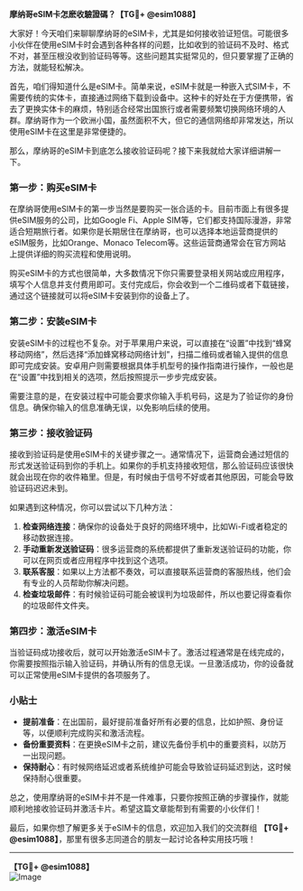 **摩纳哥eSIM卡怎麽收驗證碼？【TG💪+ @esim1088】**

大家好！今天咱们来聊聊摩纳哥的eSIM卡，尤其是如何接收验证短信。可能很多小伙伴在使用eSIM卡时会遇到各种各样的问题，比如收到的验证码不及时、格式不对，甚至压根没收到验证码等等。这些问题其实挺常见的，但只要掌握了正确的方法，就能轻松解决。

首先，咱们得知道什么是eSIM卡。简单来说，eSIM卡就是一种嵌入式SIM卡，不需要传统的实体卡，直接通过网络下载到设备中。这种卡的好处在于方便携带，省去了更换实体卡的麻烦，特别适合经常出国旅行或者需要频繁切换网络环境的人群。摩纳哥作为一个欧洲小国，虽然面积不大，但它的通信网络却非常发达，所以使用eSIM卡在这里是非常便捷的。

那么，摩纳哥的eSIM卡到底怎么接收验证码呢？接下来我就给大家详细讲解一下。

### 第一步：购买eSIM卡

在摩纳哥使用eSIM卡的第一步当然是要购买一张合适的卡。目前市面上有很多提供eSIM服务的公司，比如Google Fi、Apple SIM等，它们都支持国际漫游，非常适合短期旅行者。如果你是长期居住在摩纳哥，也可以选择本地运营商提供的eSIM服务，比如Orange、Monaco Telecom等。这些运营商通常会在官方网站上提供详细的购买流程和使用说明。

购买eSIM卡的方式也很简单，大多数情况下你只需要登录相关网站或应用程序，填写个人信息并支付费用即可。支付完成后，你会收到一个二维码或者下载链接，通过这个链接就可以将eSIM卡安装到你的设备上了。

### 第二步：安装eSIM卡

安装eSIM卡的过程也不复杂。对于苹果用户来说，可以直接在“设置”中找到“蜂窝移动网络”，然后选择“添加蜂窝移动网络计划”，扫描二维码或者输入提供的信息即可完成安装。安卓用户则需要根据具体手机型号的操作指南进行操作，一般也是在“设置”中找到相关的选项，然后按照提示一步步完成安装。

需要注意的是，在安装过程中可能会要求你输入手机号码，这是为了验证你的身份信息。确保你输入的信息准确无误，以免影响后续的使用。

### 第三步：接收验证码

接收到验证码是使用eSIM卡的关键步骤之一。通常情况下，运营商会通过短信的形式发送验证码到你的手机上。如果你的手机支持接收短信，那么验证码应该很快就会出现在你的收件箱里。但是，有时候由于信号不好或者其他原因，可能会导致验证码迟迟未到。

如果遇到这种情况，你可以尝试以下几种方法：

1. **检查网络连接**：确保你的设备处于良好的网络环境中，比如Wi-Fi或者稳定的移动数据连接。
2. **手动重新发送验证码**：很多运营商的系统都提供了重新发送验证码的功能，你可以在网页或者应用程序中找到这个选项。
3. **联系客服**：如果以上方法都不奏效，可以直接联系运营商的客服热线，他们会有专业的人员帮助你解决问题。
4. **检查垃圾邮件**：有时候验证码可能会被误判为垃圾邮件，所以也要记得查看你的垃圾邮件文件夹。

### 第四步：激活eSIM卡

当验证码成功接收后，就可以开始激活eSIM卡了。激活过程通常是在线完成的，你需要按照指示输入验证码，并确认所有的信息无误。一旦激活成功，你的设备就可以正常使用eSIM卡提供的各项服务了。

### 小贴士

- **提前准备**：在出国前，最好提前准备好所有必要的信息，比如护照、身份证等，以便顺利完成购买和激活流程。
- **备份重要资料**：在更换eSIM卡之前，建议先备份手机中的重要资料，以防万一出现问题。
- **保持耐心**：有时候网络延迟或者系统维护可能会导致验证码延迟到达，这时候保持耐心很重要。

总之，使用摩纳哥的eSIM卡并不是一件难事，只要你按照正确的步骤操作，就能顺利地接收验证码并激活卡片。希望这篇文章能帮到有需要的小伙伴们！

最后，如果你想了解更多关于eSIM卡的信息，欢迎加入我们的交流群组 **【TG💪+ @esim1088】**，那里有很多志同道合的朋友一起讨论各种实用技巧哦！

---

**【TG💪+ @esim1088】**  
![Image](https://i.postimg.cc/4NQfJmqS/Snipaste-2025-05-13-00-14-12.png)